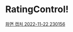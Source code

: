# RatingControl!
[화면 캡처 2022-11-22 230156](https://user-images.githubusercontent.com/92089428/203333787-e75b8b9e-80a8-4d61-bb5d-72e1d58aa08d.png)
